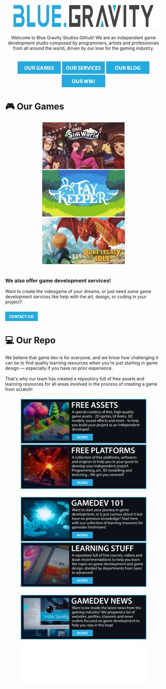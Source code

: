 [//]: #Header
<div align="center">
  <img src="https://github.com/bluegravitystudios/.github/blob/main/profile/BGS_Dark_Text_Transparent%20cut.png?raw=true" height="70"  />
</div>

###

[//]: #Intro
<div align="center">
 Welcome to Blue Gravity Studios Github! We are an independent game development studio composed by programmers, artists and professionals from all around the world, driven by our love for the gaming industry.
</div>

<br>
<br>

[//]: #Buttons
<div align="center">
  <a href="https://gravity.games/" target="_blank"><img src="https://raw.githubusercontent.com/bluegravitystudios/.github/d17667f234dc21d85edfe65b8767c873654de761/profile/Games.png" height="40" alt="Our Games"  /></a>
  <a href="https://bluegravity.games/" target="_blank"><img src="https://raw.githubusercontent.com/bluegravitystudios/.github/d17667f234dc21d85edfe65b8767c873654de761/profile/Services.png" height="40" alt="Our Services"  /></a>
  <a href="https://bluegravity.news/" target="_blank"><img src="https://raw.githubusercontent.com/bluegravitystudios/.github/d17667f234dc21d85edfe65b8767c873654de761/profile/Blog.png" height="40" alt="Our Blog"  /></a>
  <a href="https://bluegravitystudios.com/" target="_blank"><img src="https://raw.githubusercontent.com/bluegravitystudios/.github/d17667f234dc21d85edfe65b8767c873654de761/profile/Wiki.png" height="40" alt="Our Wiki"  /></a>
</div>


###

###

<h1 align="left">🎮 Our Games</h1>

###

[//]: #Games
<div align="center">
  <a href="https://bluegravitystudios.itch.io/littlesimworld" target="_blank"><img src="https://raw.githubusercontent.com/bluegravitystudios/.github/c5c5a30e75ba55b765aa1b511a3f2c676c1f4b7d/profile/LSW%20WIki.png" height="150" alt="Little Sim World"  /></a>
  <a href="https://bluegravitystudios.itch.io/faykeeper" target="_blank"><img src="https://raw.githubusercontent.com/bluegravitystudios/.github/22fb9f4bcef01e04b9f67f95da17615ff5216b84/fay.png" height="150" alt="Fay Keeper"  /></a>
  <a href="https://runes.bluegravity.games/" target="_blank"><img src="https://raw.githubusercontent.com/bluegravitystudios/.github/c5c5a30e75ba55b765aa1b511a3f2c676c1f4b7d/profile/Main%20Title.png" height="150" alt="Rune Legacy Idle"  /></a>
</div>
<br>

<h3 align="Left">
We also offer game development services!
</h3>

<div align="left">
Want to create the videogame of your dreams, or just need some game development services like help with the art, design, or coding in your project?
</div>

###
<a href="https://gravity.blue/contact/" target="_blank"><img src="https://raw.githubusercontent.com/bluegravitystudios/.github/c1f1a9f731a1c800a0d0bbe5fe1b517597a172bc/profile/Asset%2013.png" height="30" alt="Contact"  /></a>
  
###

<h1 align="left">
💻 Our Repo
</h1>

<div align="left">
We believe that game dev is for everyone, and we know how challenging it can be to find quality learning resources when you're just starting in game design — especially if you have no prior experience.
<br>
<br>
That's why our team has created a repository full of free assets and learning resources for all areas involved in the process of creating a game from scratch!
</div>

###

[//]: #Repos
<div align="center">
  <a href="https://github.com/bluegravitystudios/gamedev-free-resources" target="_blank"><img src="https://raw.githubusercontent.com/bluegravitystudios/.github/0b4168ce7c27a9d17820e97f9d7d9bf0f1638b6c/Asset%2026%402x.png" height="143" alt="Free Assets"  /></a>
  <a href="https://github.com/bluegravitystudios/free-engines.md"><img src="https://raw.githubusercontent.com/bluegravitystudios/.github/45842164a57b4fac2905038cebf86c1b66e91eab/Free%20Engines%402x.png" height="143" alt="Free Platforms"  /></a>
</div>

###

<div align="center">
  <a href="https://github.com/bluegravitystudios/gamedev-101.md" target="_blank"><img src="https://raw.githubusercontent.com/bluegravitystudios/.github/45842164a57b4fac2905038cebf86c1b66e91eab/Asset%2025%402x.png" height="143" alt="GameDev 101"  /></a>
  <a href="https://github.com/bluegravitystudios/learning-resources.md"><img src="https://raw.githubusercontent.com/bluegravitystudios/.github/45842164a57b4fac2905038cebf86c1b66e91eab/Learning%20Resoures%402x.png" height="143" alt="Learning Resources"  /></a>
</div>

###

<div align="center">
  <a href="https://github.com/bluegravitystudios/game-dev-news" target="_blank"><img src="https://raw.githubusercontent.com/bluegravitystudios/.github/0b4168ce7c27a9d17820e97f9d7d9bf0f1638b6c/Gamedev%20News%402x.png" height="143" alt="GameDev News"  /></a>
  <img src="https://raw.githubusercontent.com/bluegravitystudios/.github/0b4168ce7c27a9d17820e97f9d7d9bf0f1638b6c/Asset%2027%402x.png" height="143"/>
</div>
